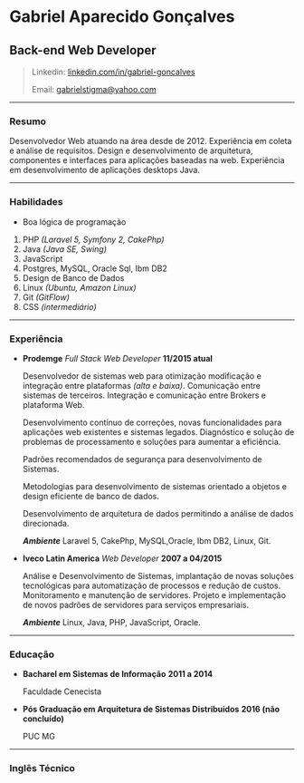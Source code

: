 # Gabriel Aparecido Gonçalves
## Back-end Web Developer

> Linkedin: [linkedin.com/in/gabriel-goncalves](https://www.linkedin.com/in/gabriel-gon%C3%A7alves-45846ba5/)
>
>Email: [gabrielstigma@yahoo.com](mailto:gabrielstigma@yahoo.com)
>

------
### Resumo

Desenvolvedor Web atuando na área desde de 2012. 
Experiência em coleta e análise de requisitos.
Design e desenvolvimento de arquitetura, componentes e interfaces para 
aplicações baseadas na web.
Experiência em desenvolvimento de aplicações desktops Java.

------
### Habilidades

* Boa lógica de programação

1. PHP *(Laravel 5, Symfony 2, CakePhp)*
2. Java *(Java SE, Swing)*
2. JavaScript
3. Postgres, MySQL, Oracle Sql, Ibm DB2
4. Design de Banco de Dados
5. Linux *(Ubuntu, Amazon Linux)*
6. Git *(GitFlow)*
7. CSS *(intermediário)*


------
### Experiência

* **Prodemge** *Full Stack Web Developer* __11/2015 atual__

   Desenvolvedor de sistemas web para otimização modificação e integração entre plataformas *(alta e baixa)*.
   Comunicação entre sistemas de terceiros.
   Integração e comunicação entre Brokers e plataforma Web.
   
   Desenvolvimento contínuo de correções, novas funcionalidades para aplicações web existentes e sistemas legados.
   Diagnóstico e solução de problemas de processamento e soluções para aumentar a eficiência.
   
   Padrões recomendados de segurança para desenvolvimento de Sistemas.
   
   Metodologias para desenvolvimento de sistemas orientado a objetos e design eficiente de banco de dados.
   
   Desenvolvimento de arquitetura de dados permitindo a análise de dados direcionada.

   ***Ambiente*** Laravel 5, CakePhp, MySQL,Oracle, Ibm DB2, Linux, Git.

* **Iveco Latin America** *Web Developer* __2007 a 04/2015__

    Análise e Desenvolvimento de Sistemas, implantação de novas soluções tecnológicas para automatização de processos e redução de custos.
    Monitoramento e manutenção de servidores.
    Projeto e implementação de novos padrões de servidores para serviços empresariais.
    
    ***Ambiente*** Linux, Java, PHP, JavaScript, Oracle. 


------
### Educação

* **Bacharel em Sistemas de Informação** __2011 a 2014__

    Faculdade Cenecista

* **Pós Graduação em Arquitetura de Sistemas Distribuidos** __2016 (não concluído)__

    PUC MG

------
### Inglês Técnico
